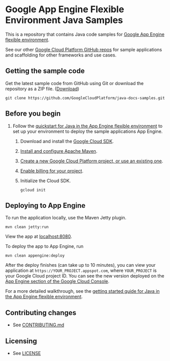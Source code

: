 # Google App Engine Flexible Environment Java Samples

This is a repository that contains Java code samples for [Google App Engine
flexible environment][aeflex-docs].

See our other [Google Cloud Platform GitHub
repos](https://github.com/GoogleCloudPlatform) for sample applications and
scaffolding for other frameworks and use cases.

[aeflex-docs]: https://cloud.google.com/appengine/docs/flexible/

## Getting the sample code

Get the latest sample code from GitHub using Git or download the repository as a ZIP file.
([Download](https://github.com/GoogleCloudPlatform/java-docs-samples/archive/master.zip))

    git clone https://github.com/GoogleCloudPlatform/java-docs-samples.git


## Before you begin

1.  Follow the [quickstart for Java in the App Engine flexible
    environment](https://cloud.google.com/appengine/docs/flexible/java/quickstart) to 
    set up your environment to deploy the sample applications App Engine.
    1.  Download and install the [Google Cloud SDK](https://cloud.google.com/sdk/docs/).
    1.  [Install and configure Apache Maven](http://maven.apache.org/index.html).
    1.  [Create a new Google Cloud Platform project, or use an existing
        one](https://console.cloud.google.com/project).
    1.  [Enable billing for your
        project](https://support.google.com/cloud/answer/6293499#enable-billing).
    1. Initialize the Cloud SDK.

           gcloud init

## Deploying to App Engine

To run the application locally, use the Maven Jetty plugin.

    mvn clean jetty:run

View the app at [localhost:8080](http://localhost:8080).

To deploy the app to App Engine, run

    mvn clean appengine:deploy

After the deploy finishes (can take up to 10 minutes), you can view your application at
`https://YOUR_PROJECT.appspot.com`, where `YOUR_PROJECT` is your Google Cloud project ID. You can
see the new version deployed on the [App Engine section of the Google Cloud
Console](https://console.cloud.google.com/appengine/versions).

For a more detailed walkthrough, see the [getting started
guide for Java in the App Engine flexible
environment](https://cloud.google.com/java/getting-started/hello-world).


## Contributing changes

* See [CONTRIBUTING.md](CONTRIBUTING.md)

## Licensing

* See [LICENSE](LICENSE)

